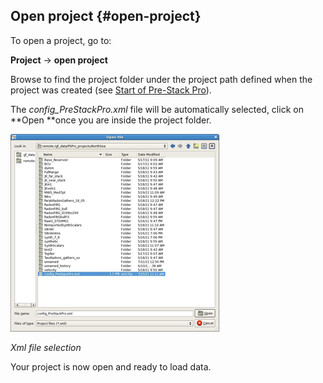 ## Open project {#open-project}

To open a project, go to:

**Project** → **open project**

Browse to find the project folder under the project path defined when the project was created \(see [Start of Pre-Stack Pro](../getting_started/start_of_pre-stack_pro.md)\). 

The _config\_PreStackPro.xml_ file will be automatically selected, click on **Open **once you are inside the project folder.

![](/assets/001_Open_project.png)

_Xml file selection_

Your project is now open and ready to load data.

